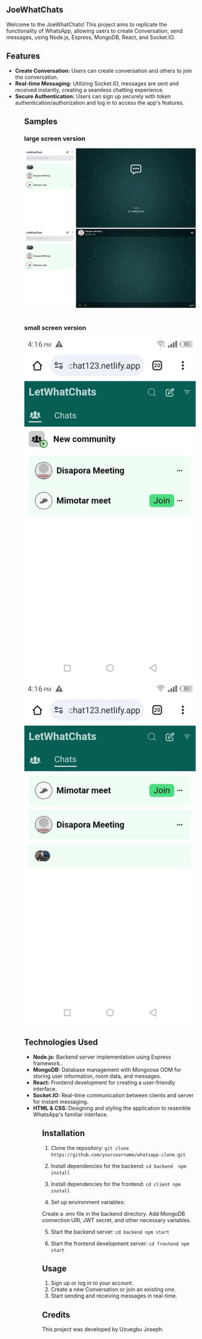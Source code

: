 ## JoeWhatChats

Welcome to the JoeWhatChats! This project aims to replicate the functionality of WhatsApp, allowing users to create Conversation, send messages, using Node.js, Express, MongoDB, React, and Socket.IO.

## Features

<ul>
<li>
<b>Create Conversation:</b> Users can create conversation and  others to join the conversation.
</li>
<li>
<b>Real-time Messaging:</b> Utilizing Socket.IO, messages are sent and received instantly, creating a seamless chatting experience.
</li>

<li>
<b>Secure Authentication:</b> Users can sign up securely with token authentication/authorization and log in to access the app's features.
</li>

<!-- <li>
<b>Video Call (Upcoming):</b> Soon, users will be able to initiate video calls within chat rooms for face-to-face communication.
</li> -->
<ul>

## Samples

### large screen version

<img src="/public/imgs/letWhatChat1.png" loading="lazy" alt="large screen sample" />
<img src="/public/imgs/letWhatChat2.png" loading="lazy" alt="large screen sample" />
<br/> <br/>

### small screen version

<img src="/public/imgs/WhatsAppImage.jpg" loading="lazy" alt="large screen sample" />
<img src="/public/imgs/WhatsAppImagesample2.jpg" loading="lazy" alt="large screen sample" />

## Technologies Used

<ul>
<li>
<b>Node.js:</b>  Backend server implementation using Express framework..
</li>
<li>
<b>MongoDB:</b>  Database management with Mongoose ODM for storing user information, room data, and messages.
</li>

<li>
<b>React:</b>  Frontend development for creating a user-friendly interface.
</li>

<li>
<b>Socket.IO:</b>  Real-time communication between clients and server for instant messaging.
</li>

<li>
<b>HTML & CSS: </b>   Designing and styling the application to resemble WhatsApp's familiar interface.
</li>
<ul>

## Installation

1. Clone the repository:
   `git clone https://github.com/yourusername/whatsapp-clone.git`

2. Install dependencies for the backend:
   `cd backend 
    npm install
`

3. Install dependencies for the frontend:
   `cd client
    npm install
`

4. Set up environment variables:

Create a .env file in the backend directory.
Add MongoDB connection URI, JWT secret, and other necessary variables.

5. Start the backend server:
   `cd backend
    npm start
`

6. Start the frontend development server:
   `cd frontend
    npm start
`

## Usage

<ol>
<li>Sign up or log in to your account.</li>
<li>Create a new Conversation or join an existing one.</li>
<li>Start sending and receiving messages in real-time.</li>
<!-- <li>Stay tuned for the upcoming video call feature!</li> -->
</ol>

## Credits

This project was developed by Uzuegbu Joseph.
